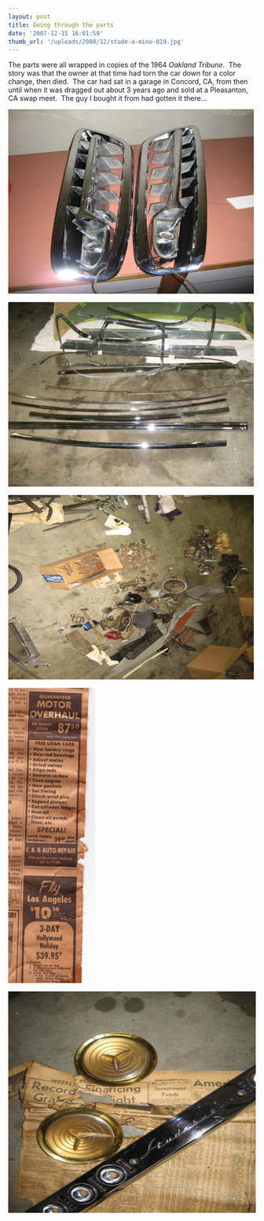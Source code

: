 ```yaml
---
layout: post
title: Going through the parts
date: '2007-12-15 16:01:59'
thumb_url: '/uploads/2008/12/stude-a-mino-019.jpg'
---
```

The parts were all wrapped in copies of the 1964<em> Oakland Tribune</em>.  The story was that the owner at that time had torn the car down for a color change, then died.  The car had sat in a garage in Concord, CA, from then until when it was dragged out about 3 years ago and sold at a Pleasanton, CA swap meet.  The guy I bought it from had gotten it there...

<a href="/uploads/2008/12/stude-a-mino-019.jpg"><img class="alignnone size-full wp-image-116" title="stude-a-mino-019" src="/uploads/2008/12/stude-a-mino-019.jpg" alt="" width="500" height="375" /></a>

<a href="/uploads/2008/12/stude-a-mino-0231.jpg"><img class="alignnone size-full wp-image-118" title="stude-a-mino-0231" src="/uploads/2008/12/stude-a-mino-0231.jpg" alt="" width="500" height="375" /></a>

<a href="/uploads/2008/12/stude-a-mino-020.jpg"><img class="alignnone size-full wp-image-119" title="stude-a-mino-020" src="/uploads/2008/12/stude-a-mino-020.jpg" alt="" width="500" height="375" /></a>

<a href="/uploads/2007/12/ad-1.jpg"><img class="alignnone size-medium wp-image-485" src="/uploads/2007/12/ad-1-177x600.jpg" alt="" width="177" height="600" /></a>

<a href="/uploads/2007/12/Stude-a-mino-014.jpg"><img class="alignnone size-medium wp-image-486" src="/uploads/2007/12/Stude-a-mino-014-600x450.jpg" alt="" width="600" height="450" /></a>
